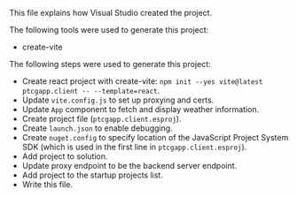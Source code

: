 This file explains how Visual Studio created the project.

The following tools were used to generate this project:
- create-vite

The following steps were used to generate this project:
- Create react project with create-vite: `npm init --yes vite@latest ptcgapp.client -- --template=react`.
- Update `vite.config.js` to set up proxying and certs.
- Update `App` component to fetch and display weather information.
- Create project file (`ptcgapp.client.esproj`).
- Create `launch.json` to enable debugging.
- Create `nuget.config` to specify location of the JavaScript Project System SDK (which is used in the first line in `ptcgapp.client.esproj`).
- Add project to solution.
- Update proxy endpoint to be the backend server endpoint.
- Add project to the startup projects list.
- Write this file.
